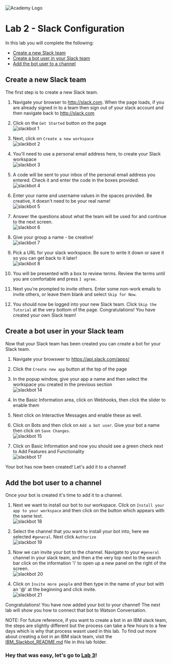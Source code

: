 ![Academy Logo](../images/academy_logo_small.png)

# Lab 2 - Slack Configuration
In this lab you will complete the following:
* [Create a new Slack team](https://github.com/ov3rblik/cerebro/tree/master/Lab2#create-a-new-slack-team)
* [Create a bot user in your Slack team](https://github.com/ov3rblik/cerebro/tree/master/Lab2#create-a-bot-user-in-your-slack-team)
* [Add the bot user to a channel](https://github.com/ov3rblik/cerebro/tree/master/Lab2#add-the-bot-user-to-a-channel)

## Create a new Slack team
The first step is to create a new Slack team.

1. Navigate your browser to http://slack.com.  When the page loads, if you are already signed in to a team then sign out of your slack account and then navigate back to http://slack.com

2. Click on the `Get Started` button on the page  
![slackbot 1](../images/lab2/slackbot1.png)

3. Next, click on `Create a new workspace`  
![slackbot 2](../images/lab2/slackbot2.png)

3. You'll need to use a personal email address here, to create your Slack workspace  
![slackbot 3](../images/lab2/slackbot3.png)

4. A code will be sent to your inbox of the personal email address you entered.  Check it and enter the code in the boxes provided.  
![slackbot 4](../images/lab2/slackbot4.png)

5. Enter your name and username values in the spaces provided.  Be creative, it doesn't need to be your real name!  
![slackbot 5](../images/lab2/slackbot5.png)

6. Answer the questions about what the team will be used for and continue to the next screen.  
![slackbot 6](../images/lab2/slackbot6.png)

7. Give your group a name - be creative!  
![slackbot 7](../images/lab2/slackbot7.png)

8. Pick a URL for your slack workspace.  Be sure to write it down or save it so you can get back to it later!  
![slackbot 8](../images/lab2/slackbot8.png)

9. You will be presented with a box to review terms.  Review the terms until you are comfortable and press `I agree`.

10. Next you're prompted to invite others.  Enter some non-work emails to invite others, or leave them blank and select `Skip for Now`.

11. You should now be logged into your new Slack team.  Click `Skip the Tutorial` at the very bottom of the page.  Congratulations!  You have created your own Slack team!

## Create a bot user in your Slack team
Now that your Slack team has been created you can create a bot for your Slack team.  

1. Navigate your browswer to https://api.slack.com/apps/

2. Click the `Create new app` button at the top of the page

3. In the popup window, give your app a name and then select the workspace you created in the previous section  
![slackbot 14](../images/lab2/slackbot14.png)

4. In the Basic Information area, click on Webhooks, then click the slider to enable them

5. Next click on Interactive Messages and enable these as well.

6. Click on Bots and then click on `Add a bot user`.  Give your bot a name then click on `Save Changes`.  
![slackbot 15](../images/lab2/slackbot15.png)

7. Click on Basic Information and now you should see a green check next to Add Features and Functionality  
![slackbot 17](../images/lab2/slackbot17.png)

Your bot has now been created!  Let's add it to a channel!

## Add the bot user to a channel
Once your bot is created it's time to add it to a channel.

1. Next we want to install our bot to our workspace.  Click on `Install your app to your workspace` and then click on the button which appears with the same text.  
![slackbot 18](../images/lab2/slackbot18.png)

2. Select the channel that you want to install your bot into, here we selected `#general`.  Next click `Authorize`  
![slackbot 19](../images/lab2/slackbot19.png)

3. Now we can invite your bot to the channel.  Navigate to your `#general` channel in your slack team, and then a the very top next to the search bar click on the information 'i' to open up a new panel on the right of the screen.  
![slackbot 20](../images/lab2/slackbot20.png)

4. Click on `Invite more people` and then type in the name of your bot with an '@' at the beginning and click invite.  
![slackbot 21](../images/lab2/slackbot21.png)

Congratulations!  You have now added your bot to your channel!  The next lab will show you how to connect that bot to Watson Conversation.

NOTE: For future reference, if you want to create a bot in an IBM slack team, the steps are slightly different but the process can take a few hours to a few days which is why that process wasnt used in this lab.  To find out more about creating a bot in an IBM slack team, visit the [IBM_Slackbot_README.md](https://github.com/ov3rblik/cerebro/blob/master/Lab2/IBM_Slackbot_README.md) file in this lab folder.

### Hey that was easy, let's go to [Lab 3](https://github.com/ov3rblik/cerebro/tree/master/Lab3)!
